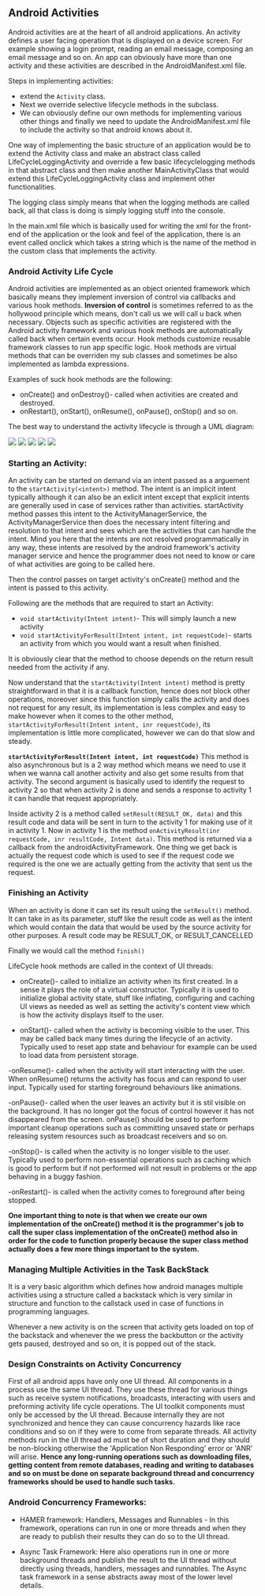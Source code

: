 ## Android Activities

Android activities are at the heart of all android applications. An activity defines a user facing operation that is displayed on a device screen. For example showing a login prompt, reading an email message, composing an email message and so on. An app can obviously have more than one activity and these activities are described in the AndroidManifest.xml file. 

Steps in implementing activities:

- extend the `Activity` class. 
- Next we override selective lifecycle methods in the subclass.
- We can obviously define our own methods for implementing various other things and finally we need to update the AndroidManifest.xml file to include the activity so that android knows about it.

One way of implementing the basic structure of an application would be to extend the Activity class and make an abstract class called LifeCycleLoggingActivity and override a few basic lifecyclelogging methods in that abstract class and then make another MainActivityClass that would extend this LifeCycleLoggingActivity class and implement other functionalities.

The logging class simply means that when the logging methods are called back, all that class is doing is simply logging stuff into the console.  
 
 In the main.xml file which is basically used for writing the xml for the front-end of the application or the look and feel of the application, there is an event called onclick which takes a string which is the name of the method in the custom class that implements the activity.
 
 ### Android Activity Life Cycle
 
 Android activities are implemented as an object oriented framework which basically means they implement inversion of control via callbacks and various hook methods. **Inversion of control** is sometimes referred to as the hollywood principle which means, don't call us we will call u back when necessary. Objects such as specific activities are registered with the Android activity framework and various hook methods are automatically called back when certain events occur. Hook methods customize reusable framework classes to run app specific logic.  Hook methods are virtual methods that can be overriden my sub classes and sometimes be also implemented as lambda expressions.
   
  Examples of suck hook methods are the following:
  
  - onCreate() and onDestroy()- called when activities are created and destroyed.
  - onRestart(), onStart(), onResume(), onPause(), onStop() and so on.
  
The best way to understand the activity lifecycle is through a UML diagram:

![](https://raw.githubusercontent.com/RiflerRick/AndroidDev/master/assets/starting.PNG)
![](https://raw.githubusercontent.com/RiflerRick/AndroidDev/master/assets/running.PNG)
![](https://raw.githubusercontent.com/RiflerRick/AndroidDev/master/assets/paused.PNG)
![](https://raw.githubusercontent.com/RiflerRick/AndroidDev/master/assets/stopped.PNG)
![](https://raw.githubusercontent.com/RiflerRick/AndroidDev/master/assets/destroyed.PNG)

### Starting an Activity:

An activity can be started on demand via an intent passed as a arguement to the `startActivity(<intent>)` method. The intent is an implicit intent typically although it can also be an exlicit intent except that explicit intents are generally used in case of services rather than activities. startActivity method passes this intent to the ActivityManagerService, the ActivityManagerService then does the necessary intent filtering and resolution to that intent and sees which are the activities that can handle the intent. Mind you here that the intents are not resolved programmatically in any way, these intents are resolved by the android framework's activity manager service and hence the programmer does not need to know or care of what activities are going to be called here.
 
 Then the control passes on target activity's onCreate() method and the intent is passed to this activity.
 
 Following are the methods that are required to start an Activity:
 - `void startActivity(Intent intent)`- This will simply launch a new activity
 - `void startActivityForResult(Intent intent, int requestCode)`- starts an activity from which you would want a result when finished. 
 
 It is obviously clear that the method to choose depends on the return result needed from the activity if any.
 
 Now understand that the `startActivity(Intent intent)` method is pretty straightforward in that it is a callback function, hence does not block other operations, moreover since this function simply calls the activity and does not request for any result, its implementation is less complex and easy to make however when it comes to the other method, `startActivityForResult(Intent intent, inr requestCode)`, its implementation is little more complicated, however we can do that slow and steady.
 
 **`startActivityForResult(Intent intent, int requestCode)`**
 This method is also asynchronous but is a 2 way method which means we need to use it when we wanna call another activity and also get some results from that activity. The second argument is basically used to identify the request to activity 2 so that when activity 2 is done and sends a response to activity 1 it can handle that request appropriately. 
  
 Inside activity 2 is a method called `setResult(RESULT_OK, data)` and this result code and data will be sent in turn to the activity 1 for making use of it in activity 1. Now in activity 1 is the method `onActivityResult(inr requestCode, inr resultCode, Intent data)`. This method is returned via a callback from the androidActivityFramework. One thing we get back is actually the request code which is used to see if the request code we required is the one we are actually getting from the activity that sent us the request.
   
 ### Finishing an Activity
 
 When an activity is done it can set its result using the `setResult()` method. It can take in as its parameter, stuff like the result code as well as the intent which would contain the data that would be used by the source activity for other purposes. A result code may be RESULT_OK, or RESULT_CANCELLED
 
 Finally we would call the method `finish()`
 
 LifeCycle hook methods are called in the context of UI threads:
 
 - onCreate()- called to initialize an activity when its first created. In a sense it plays the role of a virtual constructor. Typically it is used to initialize global activity state, stuff like inflating, configuring and caching UI views as needed as well as setting the activity's content view which is how the activity displays itself to the user.
 
 - onStart()- called when the activity is becoming visible to the user. This may be called back many times during the lifecycle of an activity. Typically used to reset app state and behaviour for example can be used to load data from persistent storage. 
 
 -onResume()- called when the activity will start interacting with the user. When onResume() returns the activity has focus and can respond to user input. Typically used for starting foreground behaviours like animations.
 
 -onPause()- called when the user leaves an activity but it is stil visible on the background. It has no longer got the focus of control however it has not disappeared from the screen. onPause() should be used to perform important cleanup operations such as committing unsaved state or perhaps releasing system resources such as broadcast receivers and so on.
 
 -onStop()- is called when the activity is no longer visible to the user. Typically used to perform non-essential operations such as caching which is good to perform but if not performed will not result in problems or the app behaving in a buggy fashion.
 
 -onRestart()- is called when the activity comes to foreground after being stopped.
 
 **One important thing to note is that when we create our own implementation of the onCreate() method it is the programmer's job to call the super class implementation of the onCreate() method also in order for the code to function properly because the super class method actually does a few more things important to the system.**
 
 ### Managing Multiple Activities in the Task BackStack
 
 It is a very basic algorithm which defines how android manages multiple activities using a structure called a backstack which is very similar in structure and function to the callstack used in case of functions in programming languages.
 
 Whenever a new activity is on the screen that activity gets loaded on top of the backstack and whenever the we press the backbutton or the activity gets paused, destroyed and so on, it is popped out of the stack.
  
 ### Design Constraints on Activity Concurrency
 
 First of all android apps have only one UI thread. All components in a process use the same UI thread. They use these thread for various things such as receive system notifications, broadcasts, interacting with users and preforming activity life cycle operations. The UI toolkit components must only be accessed by the UI thread. Because internally they are not synchronized and hence they can cause concurrency hazards like race conditions and so on if they were to come from separate threads. All activity methods run in the UI thread ad must be of short duration and they should be non-blocking otherwise the 'Application Non Responding' error or 'ANR' will arise. **Hence any long-running operations such as downloading files, getting content from remote databases, reading and writing to databases and so on must be done on separate background thread and concurrency frameworks should be used to handle such tasks.**
  
  ### Android Concurrency Frameworks:
  
  - HAMER framework: Handlers, Messages and Runnables - In this framework, operations can run in one or more threads and when they are ready to publish their results they can do so to the UI thread.
  
  - Async Task Framework: Here also operations run in one or more background threads and publish the result to the UI thread without directly using threads, handlers, messages and runnables. The Async task framework in a sense abstracts away most of the lower level details.
 
 
 
 
 
 
 
